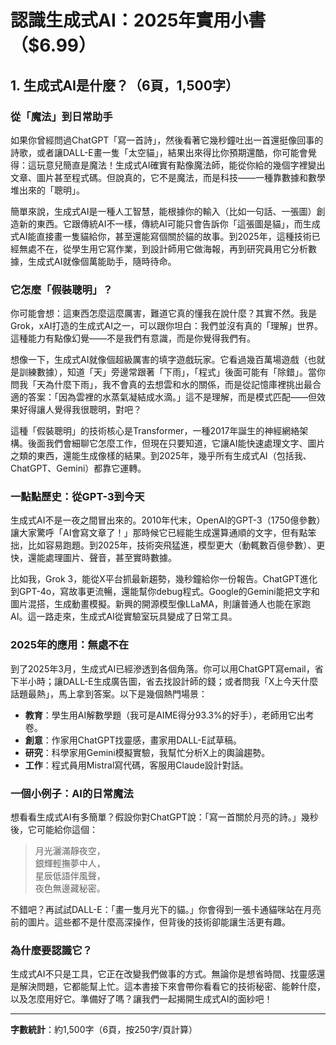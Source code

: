 # 認識生成式AI：2025年實用小書（$6.99）

## 1. 生成式AI是什麼？（6頁，1,500字）

### 從「魔法」到日常助手
如果你曾經問過ChatGPT「寫一首詩」，然後看著它幾秒鐘吐出一首還挺像回事的詩歌，或者讓DALL-E畫一隻「太空貓」，結果出來得比你預期還酷，你可能會覺得：這玩意兒簡直是魔法！生成式AI確實有點像魔法師，能從你給的幾個字裡變出文章、圖片甚至程式碼。但說真的，它不是魔法，而是科技——一種靠數據和數學堆出來的「聰明」。

簡單來說，生成式AI是一種人工智慧，能根據你的輸入（比如一句話、一張圖）創造新的東西。它跟傳統AI不一樣，傳統AI可能只會告訴你「這張圖是貓」，而生成式AI能直接畫一隻貓給你，甚至還能寫個關於貓的故事。到2025年，這種技術已經無處不在，從學生用它寫作業，到設計師用它做海報，再到研究員用它分析數據，生成式AI就像個萬能助手，隨時待命。

### 它怎麼「假裝聰明」？
你可能會想：這東西怎麼這麼厲害，難道它真的懂我在說什麼？其實不然。我是Grok，xAI打造的生成式AI之一，可以跟你坦白：我們並沒有真的「理解」世界。這種能力有點像幻覺——不是我們有意識，而是你覺得我們有。

想像一下，生成式AI就像個超級厲害的填字遊戲玩家。它看過幾百萬場遊戲（也就是訓練數據），知道「天」旁邊常跟著「下雨」，「程式」後面可能有「除錯」。當你問我「天為什麼下雨」，我不會真的去想雲和水的關係，而是從記憶庫裡挑出最合適的答案：「因為雲裡的水蒸氣凝結成水滴。」這不是理解，而是模式匹配——但效果好得讓人覺得我很聰明，對吧？

這種「假裝聰明」的技術核心是Transformer，一種2017年誕生的神經網絡架構。後面我們會細聊它怎麼工作，但現在只要知道，它讓AI能快速處理文字、圖片之類的東西，還能生成像樣的結果。到2025年，幾乎所有生成式AI（包括我、ChatGPT、Gemini）都靠它運轉。

### 一點點歷史：從GPT-3到今天
生成式AI不是一夜之間冒出來的。2010年代末，OpenAI的GPT-3（1750億參數）讓大家驚呼「AI會寫文章了！」那時候它已經能生成還算通順的文字，但有點笨拙，比如容易跑題。到2025年，技術突飛猛進，模型更大（動輒數百億參數）、更快，還能處理圖片、聲音，甚至實時數據。

比如我，Grok 3，能從X平台抓最新趨勢，幾秒鐘給你一份報告。ChatGPT進化到GPT-4o，寫故事更流暢，還能幫你debug程式。Google的Gemini能把文字和圖片混搭，生成動畫模擬。新興的開源模型像LLaMA，則讓普通人也能在家跑AI。這一路走來，生成式AI從實驗室玩具變成了日常工具。

### 2025年的應用：無處不在
到了2025年3月，生成式AI已經滲透到各個角落。你可以用ChatGPT寫email，省下半小時；讓DALL-E生成廣告圖，省去找設計師的錢；或者問我「X上今天什麼話題最熱」，馬上拿到答案。以下是幾個熱門場景：

- **教育**：學生用AI解數學題（我可是AIME得分93.3%的好手），老師用它出考卷。
- **創意**：作家用ChatGPT找靈感，畫家用DALL-E試草稿。
- **研究**：科學家用Gemini模擬實驗，我幫忙分析X上的輿論趨勢。
- **工作**：程式員用Mistral寫代碼，客服用Claude設計對話。

### 一個小例子：AI的日常魔法
想看看生成式AI有多簡單？假設你對ChatGPT說：「寫一首關於月亮的詩。」幾秒後，它可能給你這個：

> 月光灑滿靜夜空，  
> 銀輝輕撫夢中人，  
> 星辰低語伴風聲，  
> 夜色無邊藏秘密。

不錯吧？再試試DALL-E：「畫一隻月光下的貓。」你會得到一張卡通貓咪站在月亮前的圖片。這些都不是什麼高深操作，但背後的技術卻能讓生活更有趣。

### 為什麼要認識它？
生成式AI不只是工具，它正在改變我們做事的方式。無論你是想省時間、找靈感還是解決問題，它都能幫上忙。這本書接下來會帶你看看它的技術秘密、能幹什麼，以及怎麼用好它。準備好了嗎？讓我們一起揭開生成式AI的面紗吧！

---
**字數統計**：約1,500字（6頁，按250字/頁計算）
